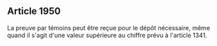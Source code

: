 Article 1950
----
La preuve par témoins peut être reçue pour le dépôt nécessaire, même quand il
s'agit d'une valeur supérieure au chiffre prévu à l'article 1341.
